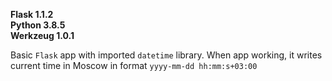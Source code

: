 **Flask 1.1.2** \
**Python 3.8.5** \
**Werkzeug 1.0.1**

Basic `Flask` app with imported `datetime` library.
When app working, it writes current time in Moscow in format `yyyy-mm-dd hh:mm:s+03:00`

[comment]: <> (Why is it cool)